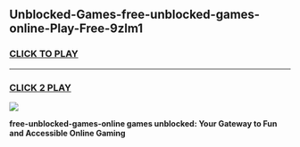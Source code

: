
## Unblocked-Games-free-unblocked-games-online-Play-Free-9zlm1
<h3>
<a href="https://premium76.site?title=free-unblocked-games-online&ref=21A">CLICK TO PLAY</a></h3>
<hr>

<h3>
<a href="https://premium76.site?title=free-unblocked-games-online&ref=21A">CLICK 2 PLAY</a>
  
</h3>

<a href="https://premium76.site?title=free-unblocked-games-online&ref=21A"><img src="https://clearcache.store/games.png"></a>


**free-unblocked-games-online games unblocked: Your Gateway to Fun and Accessible Online Gaming**
